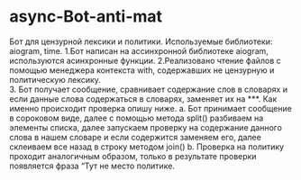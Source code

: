 # async-Bot-anti-mat
Бот для цензурной лексики и политики.
    Используемые библиотеки: aiogram, time.
    1.Бот написан на ассинхронной библиотеке aiogram, используются асинхронные функции.
    2.Реализовано чтение файлов с помощью менеджера контекста with, содержавших не цензурную
    и политическую лексику.                          
    3. Бот получает сообщение, сравнивает содержание слов в словарях и если данные слова 
    содержаться в словарях, заменяет их на ***. Как именно происходит проверка опишу ниже.
a.	Бот принимает сообщение в сороковом виде, далее с помощью метода split() разбиваем на элементы списка, далее запускаем проверку на содержание данного слова в нашем словаре и если содержится заменяем его, далее склеиваем все назад в строку методом join()
b.	Проверка на политику проходит аналогичным образом, только в результате проверки появляется фраза “Тут не место политике.
